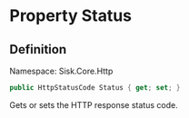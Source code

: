 # Property Status

## Definition
Namespace: Sisk.Core.Http

```csharp
public HttpStatusCode Status { get; set; }
```

Gets or sets the HTTP response status code.

